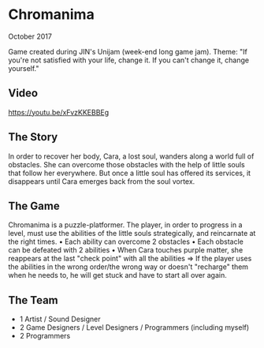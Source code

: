 # Chromanima

October 2017

Game created during JIN's Unijam (week-end long game jam).
Theme: "If you're not satisfied with your life, change it. If you can't change it, change yourself."

## Video
https://youtu.be/xFvzKKEBBEg

## The Story
In order to recover her body, Cara, a lost soul, wanders along a world full of obstacles. She can overcome those obstacles with the help of little souls that follow her everywhere. But once a little soul has offered its services, it disappears until Cara emerges back from the soul vortex.

## The Game
Chromanima is a puzzle-platformer. The player, in order to progress in a level, must use the abilities of the little souls strategically, and reincarnate at the right times. 
• Each ability can overcome 2 obstacles 
• Each obstacle can be defeated with 2 abilities
• When Cara touches purple matter, she reappears at the last "check point" with all the abilities
=> If the player uses the abilities in the wrong order/the wrong way or doesn't "recharge" them when he needs to, he will get stuck and have to start all over again.

## The Team

- 1 Artist / Sound Designer
- 2 Game Designers / Level Designers / Programmers (including myself)
- 2 Programmers


